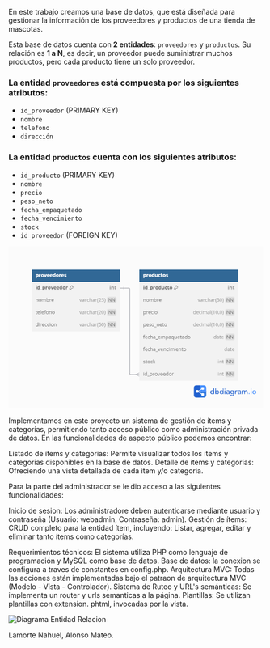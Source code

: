 En este trabajo creamos una base de datos, que está diseñada para gestionar la información de los proveedores y productos de
una tienda de mascotas.

Esta base de datos cuenta con **2 entidades**: `proveedores` y `productos`.
Su relación es **1 a N**, es decir, un proveedor puede suministrar muchos productos, pero cada producto tiene un solo proveedor.

### La entidad `proveedores` está compuesta por los siguientes atributos:
- `id_proveedor` (PRIMARY KEY)
- `nombre`
- `telefono`
- `dirección`

### La entidad `productos` cuenta con los siguientes atributos:
- `id_producto` (PRIMARY KEY)
- `nombre`
- `precio`
- `peso_neto`
- `fecha_empaquetado`
- `fecha_vencimiento`
- `stock`
- `id_proveedor` (FOREIGN KEY)

![Diagrama Entidad Relacion](/database/diagrama.png)



Implementamos en este proyecto un sistema de gestión de ítems y categorías, permitiendo tanto acceso público como administración privada de datos.
En las funcionalidades de aspecto público podemos encontrar:

Listado de ítems y categorias: Permite visualizar todos los ítems y categorias disponibles en la base de datos.
Detalle de ítems y categorias: Ofreciendo una vista detallada de cada item y/o categoria.

Para la parte del administrador se le dio acceso a las siguientes funcionalidades:

Inicio de sesion: Los administradore deben autenticarse mediante usuario y contraseña (Usuario: webadmin, Contraseña: admin).
Gestión de ítems: CRUD completo para la entidad ítem, incluyendo:
Listar, agregar, editar y eliminar tanto ítems como categorías.

Requerimientos técnicos:
El sistema utiliza PHP como lenguaje de programación y MySQL como base de datos.
Base de datos: la conexion se configura a traves de constantes en config.php.
Arquitectura MVC: Todas las acciones están implementadas bajo el patraon de arquitectura MVC (Modelo - Vista - Controlador).
Sistema de Ruteo y URL's semánticas: Se implementa un router y urls semanticas a la página.
Plantillas: Se utilizan plantillas con extension. phtml, invocadas por la vista.

![Diagrama Entidad Relacion](/databse/diagrama2daParte.png)

Lamorte Nahuel, Alonso Mateo.






